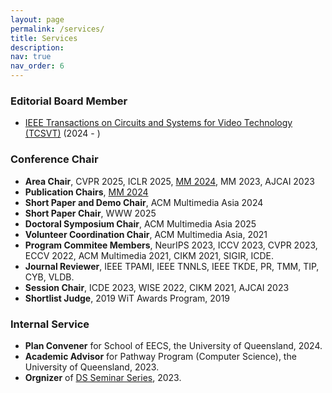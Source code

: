 ```yaml
---
layout: page
permalink: /services/
title: Services
description: 
nav: true
nav_order: 6
---
```

### Editorial Board Member
- [IEEE Transactions on Circuits and Systems for Video Technology (TCSVT)](https://ieeexplore.ieee.org/xpl/RecentIssue.jsp?punumber=76) (2024 - )

### Conference Chair
- **Area Chair**, CVPR 2025, ICLR 2025, [MM 2024](https://2024.acmmm.org/organisation-committee), MM 2023, AJCAI 2023
- **Publication Chairs**, [MM 2024](https://2024.acmmm.org/organisation-committee)
- **Short Paper and Demo Chair**, ACM Multimedia Asia 2024
- **Short Paper Chair**, WWW 2025
- **Doctoral Symposium Chair**, ACM Multimedia Asia 2025
- **Volunteer Coordination Chair**, ACM Multimedia Asia, 2021
- **Program Commitee Members**, NeurIPS 2023, ICCV 2023, CVPR 2023, ECCV 2022, ACM Multimedia 2021, CIKM 2021, SIGIR, ICDE.
- **Journal Reviewer**, IEEE TPAMI, IEEE TNNLS, IEEE TKDE, PR, TMM, TIP, CYB, VLDB.
- **Session Chair**, ICDE 2023, WISE 2022, CIKM 2021, AJCAI 2023
- **Shortlist Judge**, 2019 WiT Awards Program, 2019 

### Internal Service
- **Plan Convener** for School of EECS, the University of Queensland, 2024.
- **Academic Advisor** for Pathway Program (Computer Science), the University of Queensland, 2023.
- **Orgnizer** of [DS Seminar Series](https://uq-ds-seminar.github.io/), 2023.
